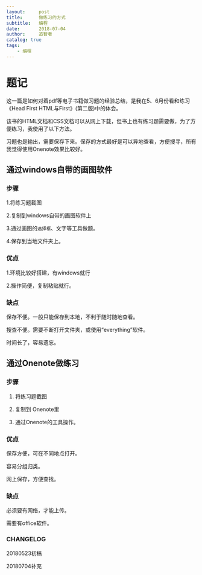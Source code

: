 ```yaml
---
layout:     post
title:      做练习的方式
subtitle:   编程
date:       2018-07-04
author:     追智者
catalog: true
tags:
    - 编程    
---
```


# 题记

这一篇是如何对着pdf等电子书籍做习题的经验总结，是我在5、6月份看和练习《Head First HTML与First》(第二版)中的体会。

该书的HTML文档和CSS文档可以从网上下载，但书上也有练习题需要做，为了方便练习，我使用了以下方法。

习题也是输出，需要保存下来。保存的方式最好是可以异地查看，方便搜寻，所有我觉得使用Onenote效果比较好。


## 通过windows自带的画图软件

### 步骤 

1.将练习题截图

2.复制到windows自带的画图软件上

3.通过画图的`选择框`、文字等工具做题。

4.保存到当地文件夹上。

### 优点

1.环境比较好搭建，有windows就行

2.操作简便，复制粘贴就行。

### 缺点

保存不便。一般只能保存到本地，不利于随时随地查看。

搜查不便。需要不断打开文件夹，或使用“everything”软件。

时间长了，容易遗忘。


## 通过Onenote做练习

### 步骤

1. 将练习题截图

2. 复制到 Onenote里

3. 通过Onenote的工具操作。

### 优点

保存方便，可在不同地点打开。

容易分组归类。

网上保存，方便查找。

### 缺点

必须要有网络，才能上传。

需要有office软件。


### CHANGELOG

20180523初稿

20180704补充
